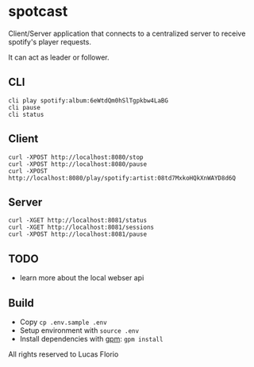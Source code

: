 # spotcast

Client/Server application that connects to a centralized server to receive spotify's player requests. 

It can act as leader or follower. 

## CLI

    cli play spotify:album:6eWtdQm0hSlTgpkbw4LaBG
    cli pause
    cli status

## Client

    curl -XPOST http://localhost:8080/stop
    curl -XPOST http://localhost:8080/pause
    curl -XPOST http://localhost:8080/play/spotify:artist:08td7MxkoHQkXnWAYD8d6Q

## Server

    curl -XGET http://localhost:8081/status
    curl -XGET http://localhost:8081/sessions
    curl -XPOST http://localhost:8081/pause

## TODO

* learn more about the local webser api

## Build

* Copy `cp .env.sample .env`
* Setup environment with `source .env`
* Install dependencies with [gpm](https://github.com/pote/gpm): `gpm install`

All rights reserved to Lucas Florio

